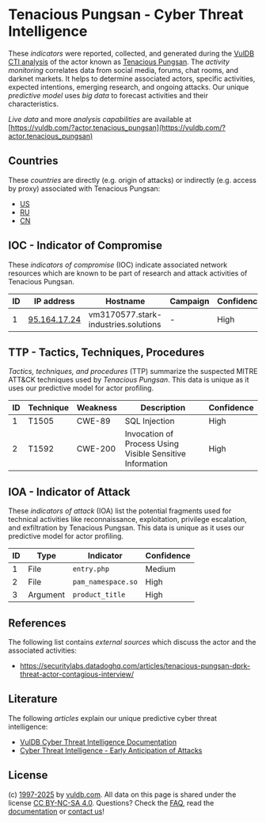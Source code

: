 # Tenacious Pungsan - Cyber Threat Intelligence

These _indicators_ were reported, collected, and generated during the [VulDB CTI analysis](https://vuldb.com/?kb.cti) of the actor known as [Tenacious Pungsan](https://vuldb.com/?actor.tenacious_pungsan). The _activity monitoring_ correlates data from social media, forums, chat rooms, and darknet markets. It helps to determine associated actors, specific activities, expected intentions, emerging research, and ongoing attacks. Our unique _predictive model_ uses _big data_ to forecast activities and their characteristics.

_Live data_ and more _analysis capabilities_ are available at [https://vuldb.com/?actor.tenacious_pungsan](https://vuldb.com/?actor.tenacious_pungsan)

## Countries

These _countries_ are directly (e.g. origin of attacks) or indirectly (e.g. access by proxy) associated with Tenacious Pungsan:

* [US](https://vuldb.com/?country.us)
* [RU](https://vuldb.com/?country.ru)
* [CN](https://vuldb.com/?country.cn)

## IOC - Indicator of Compromise

These _indicators of compromise_ (IOC) indicate associated network resources which are known to be part of research and attack activities of Tenacious Pungsan.

ID | IP address | Hostname | Campaign | Confidence
-- | ---------- | -------- | -------- | ----------
1 | [95.164.17.24](https://vuldb.com/?ip.95.164.17.24) | vm3170577.stark-industries.solutions | - | High

## TTP - Tactics, Techniques, Procedures

_Tactics, techniques, and procedures_ (TTP) summarize the suspected MITRE ATT&CK techniques used by _Tenacious Pungsan_. This data is unique as it uses our predictive model for actor profiling.

ID | Technique | Weakness | Description | Confidence
-- | --------- | -------- | ----------- | ----------
1 | T1505 | CWE-89 | SQL Injection | High
2 | T1592 | CWE-200 | Invocation of Process Using Visible Sensitive Information | High

## IOA - Indicator of Attack

These _indicators of attack_ (IOA) list the potential fragments used for technical activities like reconnaissance, exploitation, privilege escalation, and exfiltration by Tenacious Pungsan. This data is unique as it uses our predictive model for actor profiling.

ID | Type | Indicator | Confidence
-- | ---- | --------- | ----------
1 | File | `entry.php` | Medium
2 | File | `pam_namespace.so` | High
3 | Argument | `product_title` | High

## References

The following list contains _external sources_ which discuss the actor and the associated activities:

* https://securitylabs.datadoghq.com/articles/tenacious-pungsan-dprk-threat-actor-contagious-interview/

## Literature

The following _articles_ explain our unique predictive cyber threat intelligence:

* [VulDB Cyber Threat Intelligence Documentation](https://vuldb.com/?kb.cti)
* [Cyber Threat Intelligence - Early Anticipation of Attacks](https://www.scip.ch/en/?labs.20201022)

## License

(c) [1997-2025](https://vuldb.com/?kb.changelog) by [vuldb.com](https://vuldb.com/?kb.about). All data on this page is shared under the license [CC BY-NC-SA 4.0](https://creativecommons.org/licenses/by-nc-sa/4.0/). Questions? Check the [FAQ](https://vuldb.com/?kb.faq), read the [documentation](https://vuldb.com/?kb) or [contact us](https://vuldb.com/?contact)!
